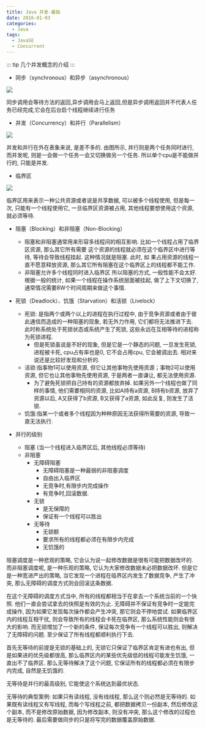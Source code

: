 ```yaml
---
title: Java 并发-基础
date: 2016-01-03
categories:
  - Java
tags: 
  - JavaSE
  - Concurrent
---
```


::: tip
几个并发概念的介绍
:::

<!-- more -->

- 同步（synchronous）和异步（asynchronous）

![](http://qiniu.dong4j.info/006y8lVajw1fbd9ix19xtj30ru0c8mxb.jpg)

同步调用会等待方法的返回,异步调用会马上返回,但是异步调用返回并不代表人任务已经完成,它会在后台启个线程继续进行任务

- 并发（Concurrency）和并行（Parallelism）

![](http://qiniu.dong4j.info/006y8lVagw1fbd9loxwygj30oc0c8glm.jpg)

并发和并行在外在表象来说, 是差不多的. 由图所示, 并行则是两个任务同时进行, 而并发呢, 则是一会做一个任务一会又切换做另一个任务. 所以单个cpu是不能做并行的, 只能是并发. 

- 临界区

![](http://qiniu.dong4j.info/006y8lVagw1fbd9mz6ckaj30m00hct91.jpg)

临界区用来表示一种公共资源或者说是共享数据, 可以被多个线程使用, 但是每一次, 只能有一个线程使用它, 一旦临界区资源被占用, 其他线程要想使用这个资源, 就必须等待. 

- 阻塞（Blocking）和非阻塞（Non-Blocking）
    - 阻塞和非阻塞通常用来形容多线程间的相互影响. 比如一个线程占用了临界区资源, 那么其它所有需要 这个资源的线程就必须在这个临界区中进行等待, 等待会导致线程挂起. 这种情况就是阻塞. 此时, 如 果占用资源的线程一直不愿意释放资源, 那么其它所有阻塞在这个临界区上的线程都不能工作. 
    - 非阻塞允许多个线程同时进入临界区
所以阻塞的方式, 一般性能不会太好. 根据一般的统计, 如果一个线程在操作系统层面被挂起, 做了上下文切换了, 通常情况需要8W个时间周期来做这个事情. 

- 死锁（Deadlock）、饥饿（Starvation）和活锁（Livelock）
    - 死锁: 是指两个或两个以上的进程在执行过程中, 由于竞争资源或者由于彼此通信而造成的一种阻塞的现象, 若无外力作用, 它们都将无法推进下去. 此时称系统处于死锁状态或系统产生了死锁, 这些永远在互相等待的进程称为死锁进程. 
        - 但是死锁虽说是不好的现象, 但是它是一个静态的问题, 一旦发生死锁, 进程被卡死, cpu占有率也是0, 它不会占用cpu, 它会被调出去. 相对来说还是比较好发现和分析的. 
    - 活锁:指事物1可以使用资源, 但它让其他事物先使用资源；事物2可以使用资源, 但它也让其他事物先使用资源, 于是两者一直谦让, 都无法使用资源. 
        - 为了避免死锁把自己持有的资源都放弃掉. 如果另外一个线程也做了同样的事情, 他们需要相同的资源, 比如A持有a资源, B持有b资源, 放弃了资源以后, A又获得了b资源, B又获得了a资源, 如此反复, 则发生了活锁. 
    - 饥饿:指某一个或者多个线程因为种种原因无法获得所需要的资源, 导致一直无法执行. 

- 并行的级别
    - 阻塞  (当一个线程进入临界区后, 其他线程必须等待)
    - 非阻塞
        - 无障碍阻塞
            - 无障碍阻塞是一种最弱的非阻塞调度
            - 自由出入临界区
            - 无竞争时,有限步内完成操作
            - 有竞争时,回滚数据.
        - 无锁
            - 是无保障的
            - 保证有一个线程可以胜出
        - 无等待
            - 无锁额
            - 要求所有的线程都必须在有限步内完成
            - 无饥饿的
            
阻塞调度是一种悲观的策略, 它会认为说一起修改数据是很有可能把数据改坏的. 而非阻塞调度呢, 是一种乐观的策略, 它认为大家修改数据未必把数据改坏. 但是它是一种宽进严出的策略, 当它发现一个进程在临界区内发生了数据竞争, 产生了冲突, 那么无障碍的调度方式则会回滚这条数据. 

在这个无障碍的调度方式当中, 所有的线程都相当于在拿去一个系统当前的一个快照. 他们一直会尝试拿去的快照是有效的为止. 
无障碍并不保证有竞争时一定能完成操作, 因为如果它发现每次操作都会产生冲突, 那它则会不停地尝试. 如果临界区内的线程互相干扰, 则会导致所有的线程会卡死在临界区, 那么系统性能则会有很大的影响. 
而无锁增加了一个新的条件, 保证每次竞争有一个线程可以胜出, 则解决了无障碍的问题. 至少保证了所有线程都顺利执行下去. 

首先无等待的前提是无锁的基础上的, 无锁它只保证了临界区肯定有进也有出, 但是如果进的优先级都很高, 那么临界区内的某些优先级低的线程可能发生饥饿, 一直出不了临界区. 那么无等待解决了这个问题, 它保证所有的线程都必须在有限步内完成, 自然是无饥饿的. 

无等待是并行的最高级别, 它能使这个系统达到最优状态. 

无等待的典型案例: 
如果只有读线程, 没有线线程, 那么这个则必然是无等待的. 
如果既有读线程又有写线程, 而每个写线程之前, 都把数据拷贝一份副本, 然后修改这个副本, 而不是修改原始数据, 因为修改副本, 则没有冲突, 那么这个修改的过程也是无等待的. 最后需要做同步的只是将写完的数据覆盖原始数据. 

